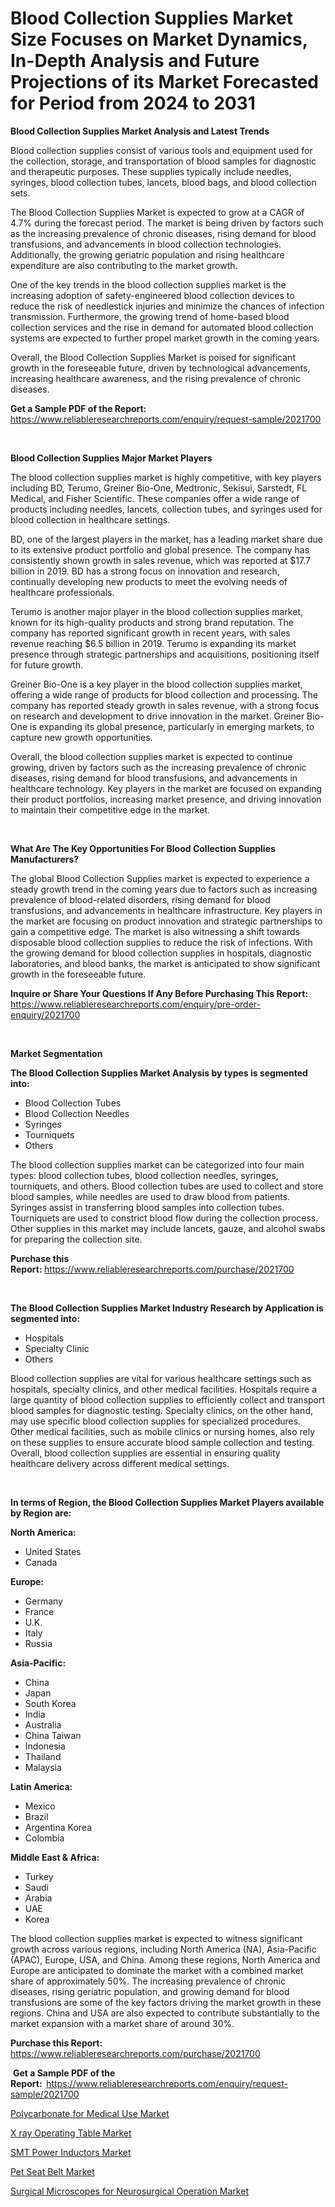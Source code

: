 <p><h1>Blood Collection Supplies Market Size Focuses on Market Dynamics, In-Depth Analysis and Future Projections of its Market Forecasted for Period from 2024 to 2031</h1></p><p><strong>Blood Collection Supplies Market Analysis and Latest Trends</strong></p>
<p><p>Blood collection supplies consist of various tools and equipment used for the collection, storage, and transportation of blood samples for diagnostic and therapeutic purposes. These supplies typically include needles, syringes, blood collection tubes, lancets, blood bags, and blood collection sets.</p><p>The Blood Collection Supplies Market is expected to grow at a CAGR of 4.7% during the forecast period. The market is being driven by factors such as the increasing prevalence of chronic diseases, rising demand for blood transfusions, and advancements in blood collection technologies. Additionally, the growing geriatric population and rising healthcare expenditure are also contributing to the market growth.</p><p>One of the key trends in the blood collection supplies market is the increasing adoption of safety-engineered blood collection devices to reduce the risk of needlestick injuries and minimize the chances of infection transmission. Furthermore, the growing trend of home-based blood collection services and the rise in demand for automated blood collection systems are expected to further propel market growth in the coming years.</p><p>Overall, the Blood Collection Supplies Market is poised for significant growth in the foreseeable future, driven by technological advancements, increasing healthcare awareness, and the rising prevalence of chronic diseases.</p></p>
<p><strong>Get a Sample PDF of the Report:&nbsp;</strong> <a href="https://www.reliableresearchreports.com/enquiry/request-sample/2021700">https://www.reliableresearchreports.com/enquiry/request-sample/2021700</a></p>
<p>&nbsp;</p>
<p><strong>Blood Collection Supplies Major Market Players</strong></p>
<p><p>The blood collection supplies market is highly competitive, with key players including BD, Terumo, Greiner Bio-One, Medtronic, Sekisui, Sarstedt, FL Medical, and Fisher Scientific. These companies offer a wide range of products including needles, lancets, collection tubes, and syringes used for blood collection in healthcare settings.</p><p>BD, one of the largest players in the market, has a leading market share due to its extensive product portfolio and global presence. The company has consistently shown growth in sales revenue, which was reported at $17.7 billion in 2019. BD has a strong focus on innovation and research, continually developing new products to meet the evolving needs of healthcare professionals.</p><p>Terumo is another major player in the blood collection supplies market, known for its high-quality products and strong brand reputation. The company has reported significant growth in recent years, with sales revenue reaching $6.5 billion in 2019. Terumo is expanding its market presence through strategic partnerships and acquisitions, positioning itself for future growth.</p><p>Greiner Bio-One is a key player in the blood collection supplies market, offering a wide range of products for blood collection and processing. The company has reported steady growth in sales revenue, with a strong focus on research and development to drive innovation in the market. Greiner Bio-One is expanding its global presence, particularly in emerging markets, to capture new growth opportunities.</p><p>Overall, the blood collection supplies market is expected to continue growing, driven by factors such as the increasing prevalence of chronic diseases, rising demand for blood transfusions, and advancements in healthcare technology. Key players in the market are focused on expanding their product portfolios, increasing market presence, and driving innovation to maintain their competitive edge in the market.</p></p>
<p>&nbsp;</p>
<p><strong>What Are The Key Opportunities For Blood Collection Supplies Manufacturers?</strong></p>
<p><p>The global Blood Collection Supplies market is expected to experience a steady growth trend in the coming years due to factors such as increasing prevalence of blood-related disorders, rising demand for blood transfusions, and advancements in healthcare infrastructure. Key players in the market are focusing on product innovation and strategic partnerships to gain a competitive edge. The market is also witnessing a shift towards disposable blood collection supplies to reduce the risk of infections. With the growing demand for blood collection supplies in hospitals, diagnostic laboratories, and blood banks, the market is anticipated to show significant growth in the foreseeable future.</p></p>
<p><strong>Inquire or Share Your Questions If Any Before Purchasing This Report:</strong> <a href="https://www.reliableresearchreports.com/enquiry/pre-order-enquiry/2021700">https://www.reliableresearchreports.com/enquiry/pre-order-enquiry/2021700</a></p>
<p>&nbsp;</p>
<p><strong>Market Segmentation</strong></p>
<p><strong>The Blood Collection Supplies Market Analysis by types is segmented into:</strong></p>
<p><ul><li>Blood Collection Tubes</li><li>Blood Collection Needles</li><li>Syringes</li><li>Tourniquets</li><li>Others</li></ul></p>
<p><p>The blood collection supplies market can be categorized into four main types: blood collection tubes, blood collection needles, syringes, tourniquets, and others. Blood collection tubes are used to collect and store blood samples, while needles are used to draw blood from patients. Syringes assist in transferring blood samples into collection tubes. Tourniquets are used to constrict blood flow during the collection process. Other supplies in this market may include lancets, gauze, and alcohol swabs for preparing the collection site.</p></p>
<p><strong>Purchase this Report:&nbsp;</strong><a href="https://www.reliableresearchreports.com/purchase/2021700">https://www.reliableresearchreports.com/purchase/2021700</a></p>
<p>&nbsp;</p>
<p><strong>The Blood Collection Supplies Market Industry Research by Application is segmented into:</strong></p>
<p><ul><li>Hospitals</li><li>Specialty Clinic</li><li>Others</li></ul></p>
<p><p>Blood collection supplies are vital for various healthcare settings such as hospitals, specialty clinics, and other medical facilities. Hospitals require a large quantity of blood collection supplies to efficiently collect and transport blood samples for diagnostic testing. Specialty clinics, on the other hand, may use specific blood collection supplies for specialized procedures. Other medical facilities, such as mobile clinics or nursing homes, also rely on these supplies to ensure accurate blood sample collection and testing. Overall, blood collection supplies are essential in ensuring quality healthcare delivery across different medical settings.</p></p>
<p>&nbsp;</p>
<p><strong>In terms of Region, the Blood Collection Supplies Market Players available by Region are:</strong></p>
<p>
    <p> <strong> North America: </strong>
        <ul>
            <li>United States</li>
            <li>Canada</li>
        </ul>
        </p> 
    <p> <strong> Europe: </strong>
        <ul>
            <li>Germany</li>
            <li>France</li>
            <li>U.K.</li>
            <li>Italy</li>
            <li>Russia</li>
        </ul>
        </p> 
    <p> <strong> Asia-Pacific: </strong>
        <ul>
            <li>China</li>
            <li>Japan</li>
            <li>South Korea</li>
            <li>India</li>
            <li>Australia</li>
            <li>China Taiwan</li>
            <li>Indonesia</li>
            <li>Thailand</li>
            <li>Malaysia</li>
        </ul>
        </p> 
    <p> <strong> Latin America: </strong>
        <ul>
            <li>Mexico</li>
            <li>Brazil</li>
            <li>Argentina Korea</li>
            <li>Colombia</li>
        </ul>
        </p> 
    <p> <strong> Middle East & Africa: </strong>
        <ul>
            <li>Turkey</li>
            <li>Saudi</li>
            <li>Arabia</li>
            <li>UAE</li>
            <li>Korea</li>
        </ul>
    </p>
    </p>
<p><p>The blood collection supplies market is expected to witness significant growth across various regions, including North America (NA), Asia-Pacific (APAC), Europe, USA, and China. Among these regions, North America and Europe are anticipated to dominate the market with a combined market share of approximately 50%. The increasing prevalence of chronic diseases, rising geriatric population, and growing demand for blood transfusions are some of the key factors driving the market growth in these regions. China and USA are also expected to contribute substantially to the market expansion with a market share of around 30%.</p></p>
<p><strong>Purchase this Report: </strong><a href="https://www.reliableresearchreports.com/purchase/2021700">https://www.reliableresearchreports.com/purchase/2021700</a></p>
<p>&nbsp;<strong>Get a Sample PDF of the Report:&nbsp;&nbsp;</strong><a href="https://www.reliableresearchreports.com/enquiry/request-sample/2021700">https://www.reliableresearchreports.com/enquiry/request-sample/2021700</a></p>
<p><strong></strong></p>
<p><p><a href="https://glittery-fuchsia-86a.notion.site/Polycarbonate-for-Medical-Use-Market-Research-Report-Unlocks-Analysis-on-the-Market-Financial-Status-7564c26174094cc59eb5628e39c62dda">Polycarbonate for Medical Use Market</a></p><p><a href="https://github.com/lataunyatinikmelvin59ilbd0dv/Market-Research-Report-List-1/blob/main/x-ray-operating-table-market.md">X ray Operating Table Market</a></p><p><a href="https://view.publitas.com/reportprime-1/smt-power-inductors-market-size-share-trends-analysis-report-by-material-by-type-by-end-user-by-region-and-segment-forecasts-2024-2031/">SMT Power Inductors Market</a></p><p><a href="https://view.publitas.com/reportprime-1/pet-seat-belt-market-size-share-trends-analysis-report-by-material-by-type-by-end-user-by-region-and-segment-forecasts-2024-2031/">Pet Seat Belt Market</a></p><p><a href="https://acidic-farm-354.notion.site/Surgical-Microscopes-for-Neurosurgical-Operation-Market-Share-Market-New-Trends-Analysis-Report-By-568f6a43c3c94139ae5432de04a51903">Surgical Microscopes for Neurosurgical Operation Market</a></p></p>